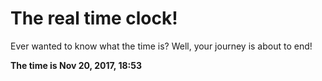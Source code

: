 # The real time clock!

Ever wanted to know what the time is? Well, your journey is about to end!

**The time is Nov 20, 2017, 18:53**
